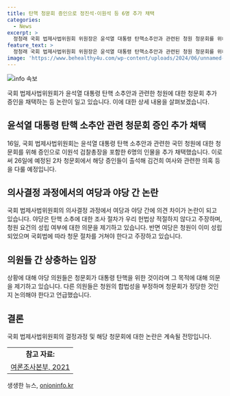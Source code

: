 ```yaml
---
title: 탄핵 청문회 증인으로 정진석·이원석 등 6명 추가 채택
categories:
  - News
excerpt: >
  정청래 국회 법제사법위원회 위원장은 윤석열 대통령 탄핵소추안과 관련된 청원 청문회를 위해 6명의 추가 증인을 채택했다. 국민의힘은 편파적인 전체회의 운영에 반발해 표결에 참석하지 않고 퇴장했으며, 야당 법사위원들은 추가 채택된 증인을 추궁할 예정이다. 이에 대한 논란이 있었지만, 정청래 위원장은 청원 요건이 성립됐다는 입장을 밝히고 청문회를 강조했다. 국민의힘 의원들은 위법하고 부당한 대통령 탄핵 청문회를 지적하며 탄핵을 위한 예비활동이라고 주장했다.
feature_text: >
  정청래 국회 법제사법위원회 위원장은 윤석열 대통령 탄핵소추안과 관련된 청원 청문회를 위해 6명의 추가 증인을 채택했다. 국민의힘은 편파적인 전체회의 운영에 반발해 표결에 참석하지 않고 퇴장했으며, 야당 법사위원들은 추가 채택된 증인을 추궁할 예정이다. 이에 대한 논란이 있었지만, 정청래 위원장은 청원 요건이 성립됐다는 입장을 밝히고 청문회를 강조했다. 국민의힘 의원들은 위법하고 부당한 대통령 탄핵 청문회를 지적하며 탄핵을 위한 예비활동이라고 주장했다.
image: 'https://www.behealthy4u.com/wp-content/uploads/2024/06/unnamed-file.png'
---
```


<p><img src="https://www.behealthy4u.com/wp-content/uploads/2024/06/unnamed-file.png" alt="info 속보" /></p>

<p data-ke-size="size16">국회 법제사법위원회가 윤석열 대통령 탄핵 소추안과 관련한 청원에 대한 청문회 추가 증인을 채택하는 등 논란이 일고 있습니다. 이에 대한 상세 내용을 살펴보겠습니다.</p>

<h2 data-ke-size="size26">윤석열 대통령 탄핵 소추안 관련 청문회 증인 추가 채택</h2>

<p data-ke-size="size16">16일, 국회 법제사법위원회는 윤석열 대통령 탄핵 소추안과 관련한 국민 청원에 대한 청문회를 위해 증인으로 이원석 검찰총장을 포함한 6명의 인물을 추가 채택했습니다. 이로써 26일에 예정된 2차 청문회에서 해당 증인들이 출석해 김건희 여사와 관련한 의혹 등을 다룰 예정입니다.</p>

<h2 data-ke-size="size26">의사결정 과정에서의 여당과 야당 간 논란</h2>

<p data-ke-size="size16">국회 법제사법위원회의 의사결정 과정에서 여당과 야당 간에 의견 차이가 논란이 되고 있습니다. 야당은 탄핵 소추에 대한 조사 절차가 우리 헌법상 적절하지 않다고 주장하며, 청원 요건의 성립 여부에 대한 의문을 제기하고 있습니다. 반면 여당은 청원이 이미 성립되었으며 국회법에 따라 청문 절차를 거쳐야 한다고 주장하고 있습니다.</p>

<h2 data-ke-size="size26">의원들 간 상충하는 입장</h2>

<p data-ke-size="size16">상황에 대해 야당 의원들은 청문회가 대통령 탄핵을 위한 것이라며 그 목적에 대해 의문을 제기하고 있습니다. 다른 의원들은 청원의 합법성을 부정하며 청문회가 정당한 것인지 논의해야 한다고 언급했습니다.</p>

<h2 data-ke-size="size26">결론</h2>

<p data-ke-size="size16">국회 법제사법위원회의 결정과정 및 해당 청문회에 대한 논란은 계속될 전망입니다.</p>

<table>
   <tbody>
      <tr>
         <td style="text-align: center; height: 17px;"><b>참고 자료:</b></td>
      </tr>
      <tr>
         <td style="text-align: center; height: 17px;"><a href="https://www.yna.co.kr/view/AKR20220516137300001?input=1195m" target="_blank" rel="nofollow">여론조사본부, 2021</a></td>
      </tr>
   </tbody>
</table>
생생한 뉴스, <a href="https://onioninfo.kr" rel="dofollow">onioninfo.kr</a>



